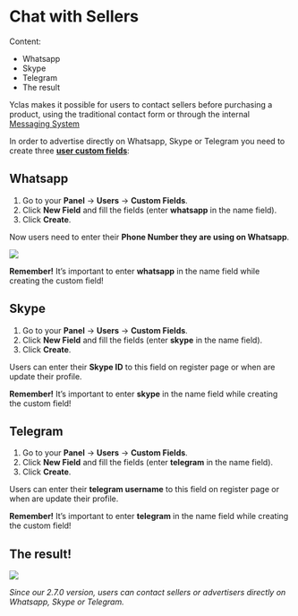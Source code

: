 # Chat with Sellers
Content:
-   Whatsapp
-   Skype
-   Telegram
-   The result

 Yclas makes it possible for users to contact sellers before purchasing a product, using the traditional contact form or through the internal  [Messaging System](Plugins-message-system.md)


In order to advertise directly on Whatsapp, Skype or Telegram you need to create three  [**user custom fields**](Users-create-custom-field-for-users.md):

## Whatsapp

1.  Go to your  **Panel**  ->  **Users**  ->  **Custom Fields**.
2.  Click  **New Field**  and fill the fields (enter  **whatsapp**  in the name field).
3.  Click  **Create**.

Now users need to enter their  **Phone Number they are using on Whatsapp**.

![](https://raw.githubusercontent.com/yclas/guides/master/images/whatsapp.png)

**Remember!**  It’s important to enter  **whatsapp**  in the name field while creating the custom field!

## Skype

1.  Go to your  **Panel**  ->  **Users**  ->  **Custom Fields**.
2.  Click  **New Field**  and fill the fields (enter  **skype**  in the name field).
3.  Click  **Create**.

Users can enter their  **Skype ID**  to this field on register page or when are update their profile.

**Remember!**  It’s important to enter  **skype**  in the name field while creating the custom field!

## Telegram

1.  Go to your  **Panel**  ->  **Users**  ->  **Custom Fields**.
2.  Click  **New Field**  and fill the fields (enter  **telegram**  in the name field).
3.  Click  **Create**.

Users can enter their  **telegram username**  to this field on register page or when are update their profile.

**Remember!**  It’s important to enter  **telegram**  in the name field while creating the custom field!

## The result!

![](https://raw.githubusercontent.com/yclas/guides/master/images/chat-seller.png)

*Since our 2.7.0 version, users can contact sellers or advertisers directly on Whatsapp, Skype or Telegram.*
